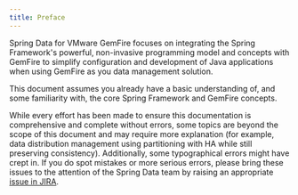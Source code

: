 ```yaml
---
title: Preface
---
```


<!-- 
 Copyright (c) VMware, Inc. 2022. All rights reserved.
 Licensed to the Apache Software Foundation (ASF) under one or more contributor license
 agreements. See the NOTICE file distributed with this work for additional information regarding
 copyright ownership. The ASF licenses this file to You under the Apache License, Version 2.0 (the
 "License"); you may not use this file except in compliance with the License. You may obtain a
 copy of the License at
 
 http://www.apache.org/licenses/LICENSE-2.0
 
 Unless required by applicable law or agreed to in writing, software distributed under the License
 is distributed on an "AS IS" BASIS, WITHOUT WARRANTIES OR CONDITIONS OF ANY KIND, either express
 or implied. See the License for the specific language governing permissions and limitations under
 the License.
-->

<!--
Licensed to the Apache Software Foundation (ASF) under one or more
contributor license agreements.  See the NOTICE file distributed with
this work for additional information regarding copyright ownership.
The ASF licenses this file to You under the Apache License, Version 2.0
(the "License"); you may not use this file except in compliance with
the License.  You may obtain a copy of the License at

     http://www.apache.org/licenses/LICENSE-2.0

Unless required by applicable law or agreed to in writing, software
distributed under the License is distributed on an "AS IS" BASIS,
WITHOUT WARRANTIES OR CONDITIONS OF ANY KIND, either express or implied.
See the License for the specific language governing permissions and
limitations under the License.
-->

Spring Data for VMware GemFire focuses on integrating the Spring Framework's powerful,
non-invasive programming model and concepts with GemFire to
simplify configuration and development of Java applications when using
GemFire as you data management solution.

This document assumes you already have a basic understanding of, and
some familiarity with, the core Spring Framework and GemFire
concepts.

While every effort has been made to ensure this documentation is
comprehensive and complete without errors, some topics are beyond the
scope of this document and may require more explanation (for example,
data distribution management using partitioning with HA while still
preserving consistency). Additionally, some typographical errors might
have crept in. If you do spot mistakes or more serious errors,
please bring these issues to the attention of the Spring Data team by
raising an appropriate [issue in
JIRA](https://jira.spring.io/browse/SGF).


